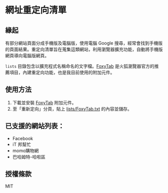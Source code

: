 # 網址重定向清單

## 緣起

有部分網站頁面分成手機版及電腦版，使用電腦 Google 搜尋，經常會找到手機版的頁面結果。重定向清單旨在蒐集這類網站，利用瀏覽器擴充功能，自動將手機版網頁導向電腦版網頁。

`lists` 目錄包含以擴充程式名稱命名的文字檔。[FoxyTab](https://addons.mozilla.org/zh-TW/firefox/addon/foxytab/) 是火狐瀏覽器官方的推薦項目，內建重定向功能，也是我目前使用的附加元件。

## 使用方法

1. 下載並安裝 [FoxyTab](https://addons.mozilla.org/zh-TW/firefox/addon/foxytab/) 附加元件。
2. 至「重新定向」分頁，貼上 [lists/FoxyTab.txt](lists/FoxyTab.txt) 的內容並儲存。

## 已支援的網站列表：

- Facebook
- iT 邦幫忙
- momo購物網
- 巴哈姆特-哈啦區

## 授權條款

MIT
